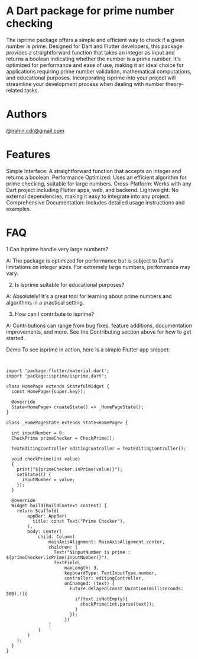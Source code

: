# A Dart package for prime number checking

The isprime package offers a simple and efficient way to check if a given number is prime. Designed for Dart and Flutter developers, this package provides a straightforward function that takes an integer as input and returns a boolean indicating whether the number is a prime number. It's optimized for performance and ease of use, making it an ideal choice for applications requiring prime number validation, mathematical computations, and educational purposes. Incorporating isprime into your project will streamline your development process when dealing with number theory-related tasks.

# Authors
@nahin.cdr@gmail.com

# Features
Simple Interface: A straightforward function that accepts an integer and returns a boolean.
Performance Optimized: Uses an efficient algorithm for prime checking, suitable for large numbers.
Cross-Platform: Works with any Dart project including Flutter apps, web, and backend.
Lightweight: No external dependencies, making it easy to integrate into any project.
Comprehensive Documentation: Includes detailed usage instructions and examples.

# FAQ

1.Can isprime handle very large numbers?

A: The package is optimized for performance but is subject to Dart's limitations on integer sizes. For extremely large numbers, performance may vary.

2. Is isprime suitable for educational purposes?

A: Absolutely! It's a great tool for learning about prime numbers and algorithms in a practical setting.

3. How can I contribute to isprime?

A: Contributions can range from bug fixes, feature additions, documentation improvements, and more. See the Contributing section above for how to get started.

Demo
To see isprime in action, here is a simple Flutter app snippet:

```


import 'package:flutter/material.dart';
import 'package:isprime/isprime.dart';

class HomePage extends StatefulWidget {
  const HomePage({super.key});

  @override
  State<HomePage> createState() => _HomePageState();
}

class _HomePageState extends State<HomePage> {

  int inputNumber = 0;
  CheckPrime primeChecker = CheckPrime();
  
  TextEditingController editingController = TextEditingController();

  void checkPrime(int value)
  {
    print("${primeChecker.isPrime(value)}");
    setState(() {
      inputNumber = value;
    });
  }

  @override
  Widget build(BuildContext context) {
    return Scaffold(
        appBar: AppBar(
          title: const Text("Prime Checker"),
        ),
        body: Center(
            child: Column(
                mainAxisAlignment: MainAxisAlignment.center,
                children: [
                  Text("$inputNumber is prime : ${primeChecker.isPrime(inputNumber)}"),
                  TextField(
                      maxLength: 3,
                      keyboardType: TextInputType.number,
                      controller: editingController,
                      onChanged: (text) {
                        Future.delayed(const Duration(milliseconds: 500),(){
                          if(text.isNotEmpty){
                            checkPrime(int.parse(text));
                          }
                        });
                      })
                ]
            )
        )
    );
  }
}

```
